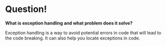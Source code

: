# Question!

**What is exception handling and what problem does it solve?**

Exception handling is a way to avoid potential errors in code that will lead to the code breaking. It can also help you locate exceptions in code.
